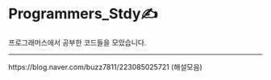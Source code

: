 # Programmers_Stdy✍️
프로그래머스에서 공부한 코드들을 모았습니다.
<HR>   
https://blog.naver.com/buzz7811/223085025721 (해설모음)
